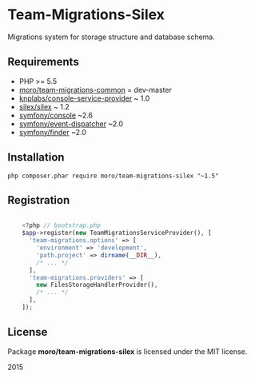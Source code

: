 Team-Migrations-Silex
=====================

Migrations system for storage structure and database schema.

## Requirements
- PHP >= 5.5
- [moro/team-migrations-common](https://github.com/Moro4125/team-migrations-common) = dev-master
- [knplabs/console-service-provider](https://github.com/KnpLabs/ConsoleServiceProvider) ~ 1.0
- [silex/silex](https://github.com/silexphp/Silex) ~ 1.2
- [symfony/console](https://github.com/symfony/Console) ~2.6
- [symfony/event-dispatcher](https://github.com/symfony/EventDispatcher) ~2.0
- [symfony/finder](https://github.com/symfony/Finder) ~2.0

## Installation
    php composer.phar require moro/team-migrations-silex "~1.5"

## Registration
``` php

    <?php // bootstrap.php
    $app->register(new TeamMigrationsServiceProvider(), [
      'team-migrations.options' => [
        'environment' => 'development',
        'path.project' => dirname(__DIR__),
        /* ... */
      ],
      'team-migrations.providers' => [
        new FilesStorageHandlerProvider(),
        /* ... */
      ],
    ]);

```

## License
Package __moro/team-migrations-silex__ is licensed under the MIT license.

2015